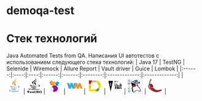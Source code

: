 # demoqa-test
# Стек технологий
Java Automated Tests from QA. 
Написания UI автотестов с использованием следующего стека технологий:
| Java 17 | TestNG | Selenide | Wiremock | Allure Report | Vault driver | Guice | Lombok |
|:------:|:----:|:----:|:------:|:------:|:--------:|:-------------:|:-------------:|
| <img src="test/src/test/resources/image/Java.svg" width="40" height="40"> | <img src="test/src/test/resources/image/TestNG.svg" width="40" height="40"> | <img src="test/src/test/resources/image/Selenide.svg" width="40" height="40"> | <img src="test/src/test/resources/image/wiremock.svg" width="40" height="40"> | <img src="test/src/test/resources/image/Allure Report.svg" width="40" height="40"> | <img src="test/src/test/resources/image/Vault.svg" width="40" height="40"> | <img src="test/src/test/resources/image/Guice.svg" width="40" height="40"> | <img src="test/src/test/resources/image/Lombok.svg" width="40" height="40"> |
